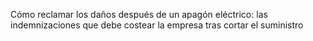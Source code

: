 Cómo reclamar los daños después de un apagón eléctrico: las indemnizaciones que debe costear la empresa tras cortar el suministro